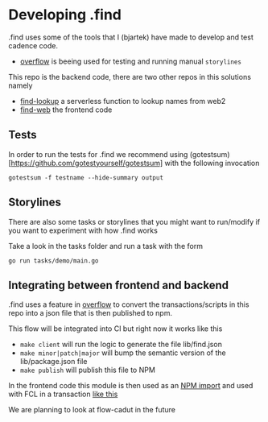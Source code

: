 # Developing .find

.find uses some of the tools that I (bjartek) have made to develop and test cadence code. 

 -  [overflow](https://github.com/bjartek/overflow) is beeing used for testing and running manual `storylines`

This repo is the backend code, there are two other repos in this solutions namely
 - [find-lookup](https://github.com/findonflow/find-lookup) a serverless function to lookup names from web2
 - [find-web](https://github.com/findonflow/find-web) the frontend code
 

## Tests
In order to run the tests for .find we recommend using (gotestsum)[https://github.com/gotestyourself/gotestsum] with the following invocation

```
gotestsum -f testname --hide-summary output
```

## Storylines
There are also some tasks or storylines that you might want to run/modify if you want to experiment with how .find works

Take a look in the tasks folder and run a task with the form
```
go run tasks/demo/main.go
```

## Integrating between frontend and backend
.find uses a feature in [overflow](https://github.com/bjartek/overflow) to convert the transactions/scripts in this repo into a json file that is then published to npm.

This flow will be integrated into CI but right now it works like this

 - `make client` will run the logic to generate the file lib/find.json
 - `make minor|patch|major` will bump the semantic version of the lib/package.json file
 - `make publish` will publish this file to NPM

In the frontend code this module is then used as an [NPM import](https://github.com/findonflow/find-web/blob/master/src/functions/txfunctions.js#L3) and used with FCL in a transaction [like this](https://github.com/findonflow/find-web/blob/master/src/functions/txfunctions.js#L13)

We are planning to look at flow-cadut in the future
